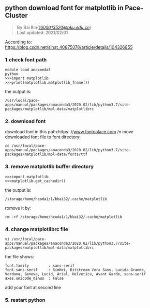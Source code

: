 ## python download font for matplotlib in Pace-Cluster
> By Bai Bin(*1600013520@pku.edu.cn*)\
> Last updated: 2021/02/01

According to: https://blog.csdn.net/sinat_40875078/article/details/104326855
### 1.check font path
```
module load anaconda3
python
>>>import matplotlib    
>>>print(matplotlib.matplotlib_fname())
```
the output is:
```
/usr/local/pace-apps/manual/packages/anaconda3/2020.02/lib/python3.7/site-packages/matplotlib/mpl-data/matplotlibrc
```
### 2. download font
download font in this path:https: //www.fontpalace.com /n
move downloaded font file to font directory:
```
cd /usr/local/pace-apps/manual/packages/anaconda3/2020.02/lib/python3.7/site-packages/matplotlib/mpl-data/fonts/ttf
```

### 3. remove matplotlib buffer directory
```
>>>import matplotlib
>>>matplotlib.get_cachedir()
```
the output is:
```
/storage/home/hcoda1/1/bbai32/.cache/matplotlib
```
romove it by:
```
rm -rf /storage/home/hcoda1/1/bbai32/.cache/matplotlib
```
### 4. change matplotlibrc file
```
vi /usr/local/pace-apps/manual/packages/anaconda3/2020.02/lib/python3.7/site-packages/matplotlib/mpl-data/matplotlibrc
```
the file shows:
```
font.family         : sans-serif      
font.sans-serif     : SimHei, Bitstream Vera Sans, Lucida Grande, Verdana, Geneva, Lucid, Arial, Helvetica, Avant Garde, sans-serif  
axes.unicode_minus  : False
```
add your font at second line
### 5. restart python
